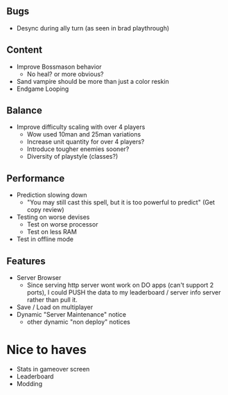 ## Bugs 
- Desync during ally turn (as seen in brad playthrough)
## Content
- Improve Bossmason behavior
    - No heal? or more obvious?
- Sand vampire should be more than just a color reskin
- Endgame Looping

## Balance
- Improve difficulty scaling with over 4 players
    - Wow used 10man and 25man variations
    - Increase unit quantity for over 4 players?
    - Introduce tougher enemies sooner?
    - Diversity of playstyle (classes?)

## Performance
- Prediction slowing down
    - "You may still cast this spell, but it is too powerful to predict" (Get copy review)
- Testing on worse devises
    - Test on worse processor
    - Test on less RAM
- Test in offline mode

## Features
- Server Browser
    - Since serving http server wont work on DO apps (can't support 2 ports), I could PUSH the data to my leaderboard / server info server rather than pull it.
- Save / Load on multiplayer
- Dynamic "Server Maintenance" notice
    - other dynamic "non deploy" notices

# Nice to haves
- Stats in gameover screen
- Leaderboard
- Modding